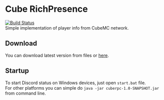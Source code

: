 # Cube RichPresence
[![Build Status](https://jenkins.mizerak.eu/buildStatus/icon?job=CubeMC%2FCubeRPC%2Fmaster)]()  
Simple implementation of player info from CubeMC network.
## Download
You can download latest version from files or [here](https://github.com/cubemc-official/CubeRPC/raw/master/cuberpc-1.0-SNAPSHOT.jar).

## Startup
To start Discord status on Windows devices, just open `start.bat` file.  
For other platforms you can simple do `java -jar cuberpc-1.0-SNAPSHOT.jar` from command line.